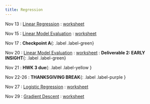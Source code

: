 ```yaml
---
title: Regression
---
```


Nov 13 
: [Linear Regression](https://github.com/gallettilance/Data-Science-Fundamentals/raw/main/lecture_18/18_Linear_Regression.pdf) 
  : [worksheet](https://github.com/gallettilance/Data-Science-Fundamentals/blob/main/lecture_18/worksheet_18.ipynb) 

Nov 15 
: [Linear Model Evaluation](https://github.com/gallettilance/Data-Science-Fundamentals/raw/main/lecture_19/19_Linear_Model_Evaluation.pdf) 
  : [worksheet](https://github.com/gallettilance/Data-Science-Fundamentals/blob/main/lecture_19/worksheet_19.ipynb) 

Nov 17
    : **Checkpoint A**{: .label .label-green} 

Nov 20 
: [Linear Model Evaluation](https://github.com/gallettilance/Data-Science-Fundamentals/raw/main/lecture_20/20_Linear_Model_Evaluation.pdf)
  : [worksheet](https://github.com/gallettilance/Data-Science-Fundamentals/blob/main/lecture_20/worksheet_20.ipynb)
    : **Deliverable 2: EARLY INSIGHT**{: .label .label-green}

Nov 21
    : **HWK 3 due**{: .label .label-yellow } 

Nov 22-26 
: **THANKSGIVING BREAK**{: .label .label-purple }

Nov 27 
: [Logistic Regression](https://github.com/gallettilance/Data-Science-Fundamentals/raw/main/lecture_21/21_Logistic_Regression.pdf) 
  : [worksheet](https://github.com/gallettilance/Data-Science-Fundamentals/blob/main/lecture_21/worksheet_21.ipynb) 

Nov 29
: [Gradient Descent](https://github.com/gallettilance/Data-Science-Fundamentals/raw/main/lecture_22/22_Gradient_Descent.pdf) 
  : [worksheet](https://github.com/gallettilance/Data-Science-Fundamentals/blob/main/lecture_22/worksheet_22.ipynb) 

